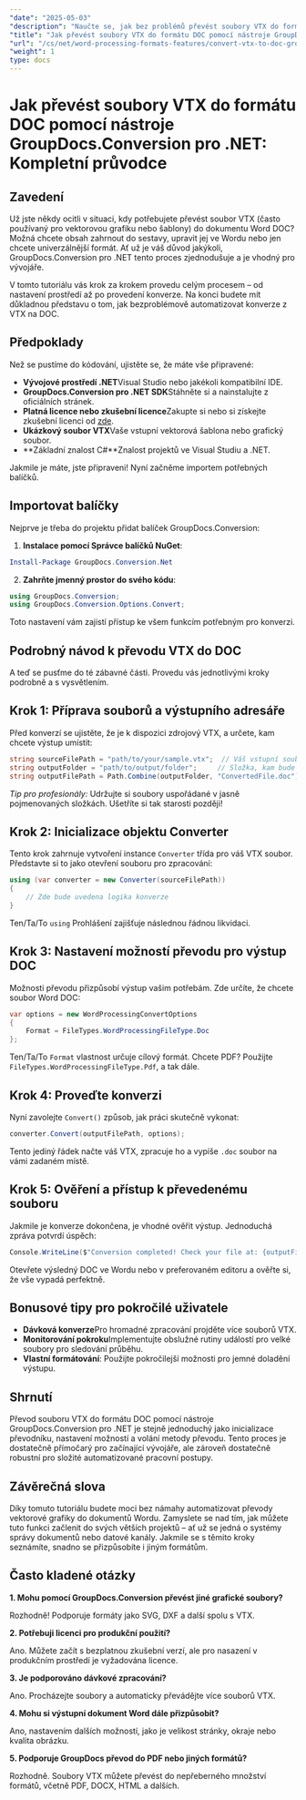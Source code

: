 ```yaml
---
"date": "2025-05-03"
"description": "Naučte se, jak bez problémů převést soubory VTX do formátu DOC pomocí nástroje GroupDocs.Conversion pro .NET v tomto komplexním průvodci. Seznamte se s nastavením, implementací a osvědčenými postupy."
"title": "Jak převést soubory VTX do formátu DOC pomocí nástroje GroupDocs.Conversion pro .NET – kompletní průvodce"
"url": "/cs/net/word-processing-formats-features/convert-vtx-to-doc-groupdocs-conversion-dotnet/"
"weight": 1
type: docs
---
```

# Jak převést soubory VTX do formátu DOC pomocí nástroje GroupDocs.Conversion pro .NET: Kompletní průvodce

## Zavedení

Už jste někdy ocitli v situaci, kdy potřebujete převést soubor VTX (často používaný pro vektorovou grafiku nebo šablony) do dokumentu Word DOC? Možná chcete obsah zahrnout do sestavy, upravit jej ve Wordu nebo jen chcete univerzálnější formát. Ať už je váš důvod jakýkoli, GroupDocs.Conversion pro .NET tento proces zjednodušuje a je vhodný pro vývojáře. 

V tomto tutoriálu vás krok za krokem provedu celým procesem – od nastavení prostředí až po provedení konverze. Na konci budete mít důkladnou představu o tom, jak bezproblémově automatizovat konverze z VTX na DOC.

## Předpoklady

Než se pustíme do kódování, ujistěte se, že máte vše připravené:

- **Vývojové prostředí .NET**Visual Studio nebo jakékoli kompatibilní IDE.
- **GroupDocs.Conversion pro .NET SDK**Stáhněte si a nainstalujte z oficiálních stránek.
- **Platná licence nebo zkušební licence**Zakupte si nebo si získejte zkušební licenci od [zde](https://releases.groupdocs.com/conversion/net/).
- **Ukázkový soubor VTX**Vaše vstupní vektorová šablona nebo grafický soubor.
- **Základní znalost C#**Znalost projektů ve Visual Studiu a .NET.

Jakmile je máte, jste připraveni! Nyní začněme importem potřebných balíčků.

## Importovat balíčky

Nejprve je třeba do projektu přidat balíček GroupDocs.Conversion:

1. **Instalace pomocí Správce balíčků NuGet**:

```powershell
Install-Package GroupDocs.Conversion.Net
```

2. **Zahrňte jmenný prostor do svého kódu**:

```csharp
using GroupDocs.Conversion;
using GroupDocs.Conversion.Options.Convert;
```

Toto nastavení vám zajistí přístup ke všem funkcím potřebným pro konverzi.

## Podrobný návod k převodu VTX do DOC

A teď se pusťme do té zábavné části. Provedu vás jednotlivými kroky podrobně a s vysvětlením.

## Krok 1: Příprava souborů a výstupního adresáře

Před konverzí se ujistěte, že je k dispozici zdrojový VTX, a určete, kam chcete výstup umístit:

```csharp
string sourceFilePath = "path/to/your/sample.vtx";  // Váš vstupní soubor VTX
string outputFolder = "path/to/output/folder";     // Složka, kam bude uložen převedený soubor
string outputFilePath = Path.Combine(outputFolder, "ConvertedFile.doc");
```

*Tip pro profesionály:* Udržujte si soubory uspořádané v jasně pojmenovaných složkách. Ušetříte si tak starosti později!

## Krok 2: Inicializace objektu Converter

Tento krok zahrnuje vytvoření instance `Converter` třída pro váš VTX soubor. Představte si to jako otevření souboru pro zpracování:

```csharp
using (var converter = new Converter(sourceFilePath))
{
    // Zde bude uvedena logika konverze
}
```

Ten/Ta/To `using` Prohlášení zajišťuje následnou řádnou likvidaci.

## Krok 3: Nastavení možností převodu pro výstup DOC

Možnosti převodu přizpůsobí výstup vašim potřebám. Zde určíte, že chcete soubor Word DOC:

```csharp
var options = new WordProcessingConvertOptions
{
    Format = FileTypes.WordProcessingFileType.Doc
};
```

Ten/Ta/To `Format` vlastnost určuje cílový formát. Chcete PDF? Použijte `FileTypes.WordProcessingFileType.Pdf`, a tak dále.

## Krok 4: Proveďte konverzi

Nyní zavolejte `Convert()` způsob, jak práci skutečně vykonat:

```csharp
converter.Convert(outputFilePath, options);
```

Tento jediný řádek načte váš VTX, zpracuje ho a vypíše `.doc` soubor na vámi zadaném místě.

## Krok 5: Ověření a přístup k převedenému souboru

Jakmile je konverze dokončena, je vhodné ověřit výstup. Jednoduchá zpráva potvrdí úspěch:

```csharp
Console.WriteLine($"Conversion completed! Check your file at: {outputFilePath}");
```

Otevřete výsledný DOC ve Wordu nebo v preferovaném editoru a ověřte si, že vše vypadá perfektně.

## Bonusové tipy pro pokročilé uživatele

- **Dávková konverze**Pro hromadné zpracování projděte více souborů VTX.
- **Monitorování pokroku**Implementujte obslužné rutiny událostí pro velké soubory pro sledování průběhu.
- **Vlastní formátování**: Použijte pokročilejší možnosti pro jemné doladění výstupu.

## Shrnutí

Převod souboru VTX do formátu DOC pomocí nástroje GroupDocs.Conversion pro .NET je stejně jednoduchý jako inicializace převodníku, nastavení možností a volání metody převodu. Tento proces je dostatečně přímočarý pro začínající vývojáře, ale zároveň dostatečně robustní pro složité automatizované pracovní postupy.

## Závěrečná slova

Díky tomuto tutoriálu budete moci bez námahy automatizovat převody vektorové grafiky do dokumentů Wordu. Zamyslete se nad tím, jak můžete tuto funkci začlenit do svých větších projektů – ať už se jedná o systémy správy dokumentů nebo datové kanály. Jakmile se s těmito kroky seznámíte, snadno se přizpůsobíte i jiným formátům.

## Často kladené otázky

**1. Mohu pomocí GroupDocs.Conversion převést jiné grafické soubory?**
  
Rozhodně! Podporuje formáty jako SVG, DXF a další spolu s VTX.

**2. Potřebuji licenci pro produkční použití?**  

Ano. Můžete začít s bezplatnou zkušební verzí, ale pro nasazení v produkčním prostředí je vyžadována licence.

**3. Je podporováno dávkové zpracování?**  

Ano. Procházejte soubory a automaticky převádějte více souborů VTX.

**4. Mohu si výstupní dokument Word dále přizpůsobit?**  

Ano, nastavením dalších možností, jako je velikost stránky, okraje nebo kvalita obrázku.

**5. Podporuje GroupDocs převod do PDF nebo jiných formátů?**  

Rozhodně. Soubory VTX můžete převést do nepřeberného množství formátů, včetně PDF, DOCX, HTML a dalších.